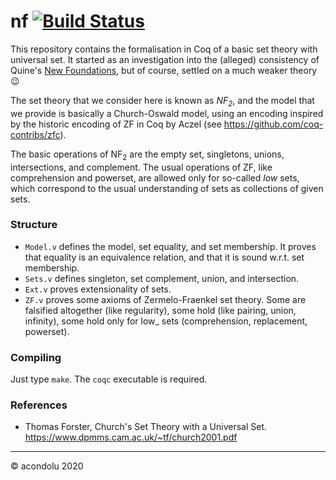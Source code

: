 # nf [![Build Status](https://travis-ci.com/acondolu/nf.svg?branch=main)](https://travis-ci.com/acondolu/nf)

This repository contains the formalisation in Coq of a basic set theory with universal set. It started as an investigation into the (alleged) consistency of Quine's [New Foundations](https://plato.stanford.edu/entries/quine-nf/), but of course, settled on a much weaker theory 😉

The set theory that we consider here is known as _NF<sub>2</sub>_, and the model that we provide is basically a Church-Oswald model, using an encoding inspired by the historic encoding of ZF in Coq by Aczel (see https://github.com/coq-contribs/zfc).

The basic operations of NF<sub>2</sub> are the empty set, singletons, unions, intersections, and complement. The usual operations of ZF, like comprehension and powerset, are allowed only for so-called _low_ sets, which correspond to the usual understanding of sets as collections of given sets.

### Structure
- `Model.v` defines the model, set equality, and set membership. It proves that equality is an equivalence relation, and that it is sound w.r.t. set membership.
- `Sets.v` defines singleton, set complement, union, and intersection.
- `Ext.v` proves extensionality of sets.
- `ZF.v` proves some axioms of Zermelo-Fraenkel set theory.
  Some are falsified altogether (like regularity), some hold (like pairing, union, infinity), some hold only for low_ sets (comprehension, replacement, powerset).

### Compiling
Just type `make`. The `coqc` executable is required.

### References
- Thomas Forster, Church's Set Theory with a Universal Set. https://www.dpmms.cam.ac.uk/~tf/church2001.pdf

---

© acondolu 2020
